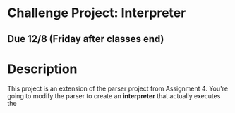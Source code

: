 # Challenge Project: Interpreter

## Due 12/8 (Friday after classes end)

# Description

This project is an extension of the parser project from Assignment 4. You're going to modify the parser to create an **interpreter** that actually executes the 
